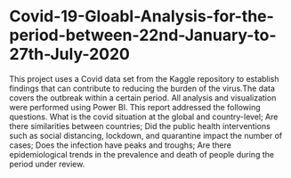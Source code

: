 # Covid-19-Gloabl-Analysis-for-the-period-between-22nd-January-to-27th-July-2020
This project uses a Covid data set from the Kaggle repository to establish findings that can contribute to reducing the burden of the virus.The data covers the outbreak within a certain period. All analysis and visualization were performed using Power BI. 
This report addressed the following questions. What is the covid situation at the global and country-level; 	Are there similarities between countries; Did the public health interventions such as social distancing, lockdown, and quarantine impact the number of cases; Does the infection have peaks and troughs; Are there epidemiological trends in the prevalence and death of people during the period under review.
